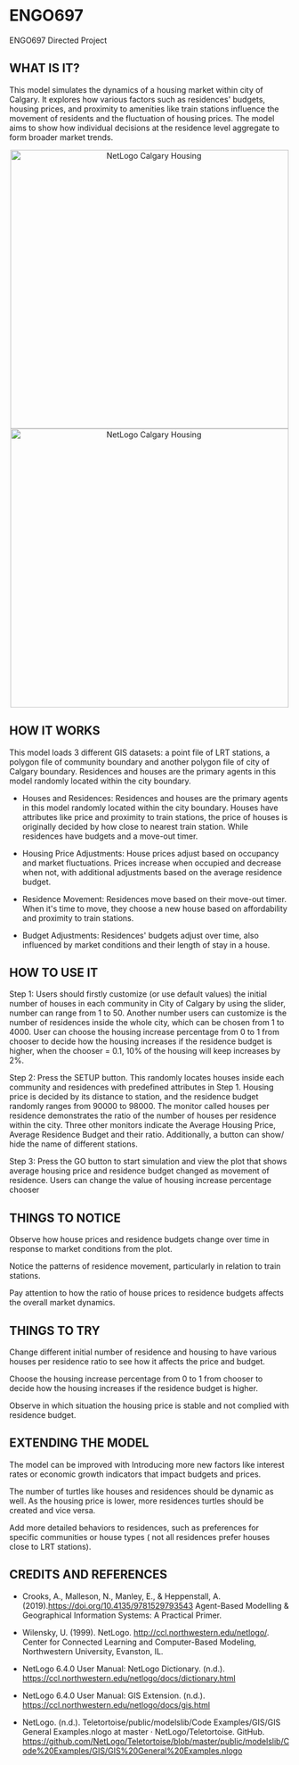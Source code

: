 # ENGO697
ENGO697 Directed Project

## WHAT IS IT?

This model simulates the dynamics of a housing market within city of Calgary. It explores how various factors such as residences' budgets, housing prices, and proximity to amenities like train stations influence the movement of residents and the fluctuation of housing prices. The model aims to show how individual decisions at the residence level aggregate to form broader market trends.

<div align="center">
  <img style="width:500px;" src="./screenshoot1.png" alt="NetLogo Calgary Housing">
</div>
<div align="center">
  <img style="width:500px;" src="./screenshoot2.png" alt="NetLogo Calgary Housing">
</div>

## HOW IT WORKS

This model loads 3 different GIS datasets: a point file of LRT stations, a polygon file of community boundary and another polygon file of city of Calgary boundary. Residences and houses are the primary agents in this model randomly located within the city boundary.  

* Houses and Residences: Residences and houses are the primary agents in this model randomly located within the city boundary. Houses have attributes like price and proximity to train stations, the price of houses is originally decided by how close to nearest train station. While residences have budgets and a move-out timer. 

* Housing Price Adjustments: House prices adjust based on occupancy and market fluctuations. Prices increase when occupied and decrease when not, with additional adjustments based on the average residence budget. 

* Residence Movement: Residences move based on their move-out timer. When it's time to move, they choose a new house based on affordability and proximity to train stations. 

* Budget Adjustments: Residences' budgets adjust over time, also influenced by market conditions and their length of stay in a house. 

## HOW TO USE IT

Step 1: Users should firstly customize (or use default values) the initial number of houses in each community in City of Calgary by using the slider, number can range from 1 to 50. Another number users can customize is the number of residences inside the whole city, which can be chosen from 1 to 4000. User can choose the housing increase percentage from 0 to 1 from chooser to decide how the housing increases if the residence budget is higher, when the chooser = 0.1, 10% of the housing will keep increases by 2%. 

  

Step 2: Press the SETUP button. This randomly locates houses inside each community and residences with predefined attributes in Step 1. Housing price is decided by its distance to station, and the residence budget randomly ranges from 90000 to 98000. The monitor called houses per residence demonstrates the ratio of the number of houses per residence within the city.  Three other monitors indicate the Average Housing Price, Average Residence Budget and their ratio. Additionally, a button can show/ hide the name of different stations. 


Step 3: Press the GO button to start simulation and view the plot that shows average housing price and residence budget changed as movement of residence. Users can change the value of housing increase percentage chooser 



## THINGS TO NOTICE

Observe how house prices and residence budgets change over time in response to market conditions from the plot. 

Notice the patterns of residence movement, particularly in relation to train stations. 

Pay attention to how the ratio of house prices to residence budgets affects the overall market dynamics. 

## THINGS TO TRY

Change different initial number of residence and housing to have various houses per residence ratio to see how it affects the price and budget. 

Choose the housing increase percentage from 0 to 1 from chooser to decide how the housing increases if the residence budget is higher.

Observe in which situation the housing price is stable and not complied with residence budget. 

## EXTENDING THE MODEL

The model can be improved with Introducing more new factors like interest rates or economic growth indicators that impact budgets and prices. 

The number of turtles like houses and residences should be dynamic as well. As the housing price is lower, more residences turtles should be created and vice versa.  

Add more detailed behaviors to residences, such as preferences for specific communities or house types ( not all residences prefer houses close to LRT stations). 


## CREDITS AND REFERENCES

* Crooks, A., Malleson, N., Manley, E., & Heppenstall, A. (2019).https://doi.org/10.4135/9781529793543 Agent-Based Modelling & Geographical Information Systems: A Practical Primer. 

* Wilensky, U. (1999). NetLogo. http://ccl.northwestern.edu/netlogo/. Center for Connected Learning and Computer-Based Modeling, Northwestern University, Evanston, IL.

* NetLogo 6.4.0 User Manual: NetLogo Dictionary. (n.d.). https://ccl.northwestern.edu/netlogo/docs/dictionary.html

* NetLogo 6.4.0 User Manual: GIS Extension. (n.d.). https://ccl.northwestern.edu/netlogo/docs/gis.html

* NetLogo. (n.d.). Teletortoise/public/modelslib/Code Examples/GIS/GIS General Examples.nlogo at master · NetLogo/Teletortoise. GitHub. https://github.com/NetLogo/Teletortoise/blob/master/public/modelslib/Code%20Examples/GIS/GIS%20General%20Examples.nlogo
